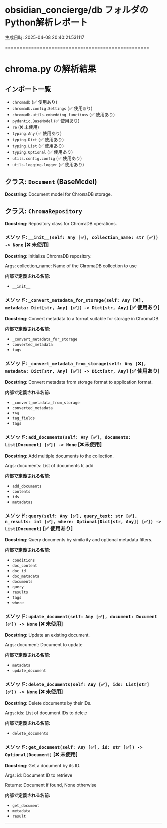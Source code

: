 # obsidian_concierge/db フォルダのPython解析レポート

生成日時: 2025-04-08 20:40:21.531117

==================================================

# chroma.py の解析結果

## インポート一覧
- `chromadb` (✅ 使用あり)
- `chromadb.config.Settings` (✅ 使用あり)
- `chromadb.utils.embedding_functions` (✅ 使用あり)
- `pydantic.BaseModel` (✅ 使用あり)
- `re` (❌ 未使用)
- `typing.Any` (✅ 使用あり)
- `typing.Dict` (✅ 使用あり)
- `typing.List` (✅ 使用あり)
- `typing.Optional` (✅ 使用あり)
- `utils.config.config` (✅ 使用あり)
- `utils.logging.logger` (✅ 使用あり)

## クラス: `Document` (BaseModel)
**Docstring**: Document model for ChromaDB storage.

## クラス: `ChromaRepository`
**Docstring**: Repository class for ChromaDB operations.

### メソッド: `__init__(self: Any [✅], collection_name: str [✅]) -> None` [❌ 未使用]
**Docstring**: Initialize ChromaDB repository.

Args:
    collection_name: Name of the ChromaDB collection to use

**内部で定義される名前:**
- `__init__`


### メソッド: `_convert_metadata_for_storage(self: Any [❌], metadata: Dict[str, Any] [✅]) -> Dict[str, Any]` [✅ 使用あり]
**Docstring**: Convert metadata to a format suitable for storage in ChromaDB.

**内部で定義される名前:**
- `_convert_metadata_for_storage`
- `converted_metadata`
- `tags`


### メソッド: `_convert_metadata_from_storage(self: Any [❌], metadata: Dict[str, Any] [✅]) -> Dict[str, Any]` [✅ 使用あり]
**Docstring**: Convert metadata from storage format to application format.

**内部で定義される名前:**
- `_convert_metadata_from_storage`
- `converted_metadata`
- `tag`
- `tag_fields`
- `tags`


### メソッド: `add_documents(self: Any [✅], documents: List[Document] [✅]) -> None` [❌ 未使用]
**Docstring**: Add multiple documents to the collection.

Args:
    documents: List of documents to add

**内部で定義される名前:**
- `add_documents`
- `contents`
- `ids`
- `metadatas`


### メソッド: `query(self: Any [✅], query_text: str [✅], n_results: int [✅], where: Optional[Dict[str, Any]] [✅]) -> List[Document]` [✅ 使用あり]
**Docstring**: Query documents by similarity and optional metadata filters.

**内部で定義される名前:**
- `conditions`
- `doc_content`
- `doc_id`
- `doc_metadata`
- `documents`
- `query`
- `results`
- `tags`
- `where`


### メソッド: `update_document(self: Any [✅], document: Document [✅]) -> None` [❌ 未使用]
**Docstring**: Update an existing document.

Args:
    document: Document to update

**内部で定義される名前:**
- `metadata`
- `update_document`


### メソッド: `delete_documents(self: Any [✅], ids: List[str] [✅]) -> None` [❌ 未使用]
**Docstring**: Delete documents by their IDs.

Args:
    ids: List of document IDs to delete

**内部で定義される名前:**
- `delete_documents`


### メソッド: `get_document(self: Any [✅], id: str [✅]) -> Optional[Document]` [❌ 未使用]
**Docstring**: Get a document by its ID.

Args:
    id: Document ID to retrieve
    
Returns:
    Document if found, None otherwise

**内部で定義される名前:**
- `get_document`
- `metadata`
- `result`



--------------------------------------------------

